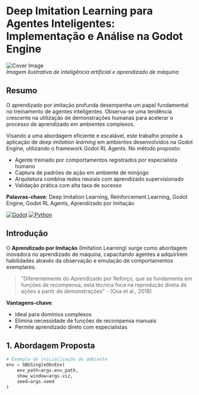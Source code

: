 # Deep Imitation Learning para Agentes Inteligentes: Implementação e Análise na Godot Engine

![Cover Image](https://images.unsplash.com/photo-1620712943543-bcc4688e7485)  
*Imagem ilustrativa de inteligência artificial e aprendizado de máquina*

## Resumo

O aprendizado por imitação profunda desempenha um papel fundamental no treinamento de agentes inteligentes. Observa-se uma tendência crescente na utilização de demonstrações humanas para acelerar o processo de aprendizado em ambientes complexos.

Visando a uma abordagem eficiente e escalável, este trabalho propõe a aplicação de *deep imitation learning* em ambientes desenvolvidos na Godot Engine, utilizando o framework Godot RL Agents. No método proposto:

- Agente treinado por comportamentos registrados por especialista humano
- Captura de padrões de ação em ambiente de minijogo
- Arquitetura combina redes neurais com aprendizado supervisionado
- Validação prática com alta taxa de sucesso

**Palavras-chave**: Deep Imitation Learning, Reinforcement Learning, Godot Engine, Godot RL Agents, Aprendizado por Imitação

[![Godot](https://img.shields.io/badge/Godot-478CBF?style=flat&logo=godot-engine)](https://godotengine.org)
[![Python](https://img.shields.io/badge/Python-3.10+-yellow?style=flat&logo=python)](https://python.org)

## Introdução

O **Aprendizado por Imitação** (Imitation Learning) surge como abordagem inovadora no aprendizado de máquina, capacitando agentes a adquirirem habilidades através da observação e emulação de comportamentos exemplares.

> "Diferentemente do Aprendizado por Reforço, que se fundamenta em funções de recompensa, esta técnica foca na reprodução direta de ações a partir de demonstrações" - (Osa et al., 2018)

**Vantagens-chave**:
- Ideal para domínios complexos
- Elimina necessidade de funções de recompensa manuais
- Permite aprendizado direto com especialistas

## 1. Abordagem Proposta

```python
# Exemplo de inicialização do ambiente
env = SBGSingleObsEnv(
    env_path=args.env_path,
    show_window=args.viz,
    seed=args.seed
)
